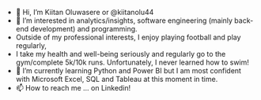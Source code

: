- 👋 Hi, I’m Kiitan Oluwasere or @kiitanolu44
- 👀 I’m interested in analytics/insights, software engineering (mainly back-end development) and programming.
- Outside of my professional interests, I enjoy playing football and play regularly,
- I take my health and well-being seriously and regularly go to the gym/complete 5k/10k runs. Unfortunately, I never learned how to swim!
- 🌱 I’m currently learning Python and Power BI  but I am most confident with Microsoft Excel, SQL and Tableau at this moment in time.
- 📫 How to reach me ... on Linkedin!

<!---
kiitanolu44/kiitanolu44 is a ✨ special ✨ repository because its `README.md` (this file) appears on your GitHub profile.
You can click the Preview link to take a look at your changes.
--->
